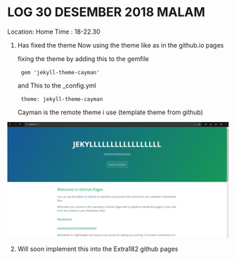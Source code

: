 # LOG 30 DESEMBER 2018 MALAM

Location: Home
Time : 18-22.30

1. Has fixed the theme
   Now using the theme like as in the github.io pages

   fixing the theme by adding this to the gemfile
       
        gem 'jekyll-theme-cayman'
	

   and This to the _config.yml
 
        theme: jekyll-theme-cayman

   Cayman is the remote theme i use (template theme from github)


![img](https://github.com/wahyuadt/extra182/blob/master/_posts/img/Sketch3.png)



2. Will soon implement this into the Extra182 github pages


